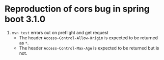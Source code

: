 # Reproduction of cors bug in spring boot 3.1.0

1. `mvn test` errors out on preflight and get request 
    - The header `Access-Control-Allow-Origin` is expected to be returned as `*`. 
    - The header `Access-Control-Max-Age` is expected to be returned but is not.